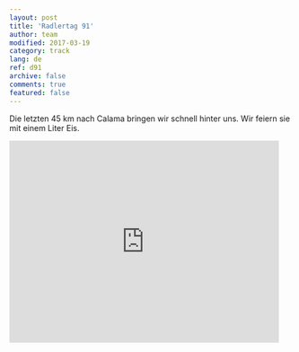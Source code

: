 ```yaml
---   
layout: post 
title: 'Radlertag 91'  
author: team 
modified: 2017-03-19
category: track 
lang: de 
ref: d91
archive: false 
comments: true 
featured: false 
--- 
```


 Die letzten 45 km nach Calama bringen wir schnell hinter uns. Wir feiern sie mit einem Liter Eis. 

<iframe width='480' height='360' src='http://track-kit.net/maps_s3/?v=embed&track=237046.gpx' frameborder='0' allowfullscreen></iframe>